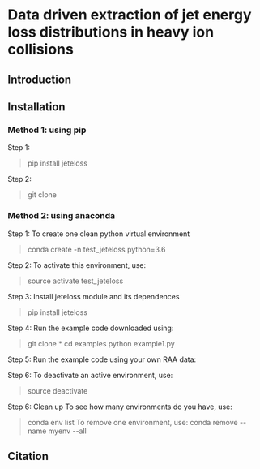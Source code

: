 # Data driven extraction of jet energy loss distributions in heavy ion collisions

## Introduction

## Installation

### Method 1: using pip
Step 1: 
> pip install jeteloss

Step 2:
> git clone 

### Method 2: using anaconda

Step 1: To create one clean python virtual environment 
> conda create -n test_jeteloss python=3.6

Step 2: To activate this environment, use:
> source activate test_jeteloss

Step 3: Install jeteloss module and its dependences
> pip install jeteloss

Step 4: Run the example code downloaded using:
> git clone *
> cd examples
> python example1.py

Step 5: Run the example code using your own RAA data:

Step 6: To deactivate an active environment, use:
> source deactivate

Step 6: Clean up
To see how many environments do you have, use:
> conda env list
To remove one environment, use:
> conda remove --name myenv --all


## Citation

